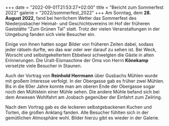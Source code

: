 +++
date = "2022-09-01T21:53:27+02:00"
title = "Bericht zum Sommerfest 2022"
galerie = "2022/sommerfest_2022"
+++
Am Sonntag, dem **28. August 2022**, fand bei herrlichem Wetter das Sommerfest des Niederjosbacher Heimat- und
Geschichtsvereins im Hof der früheren Gaststätte "Zum Grünen Tal" statt. Trotz der vielen Veranstaltungen in der Umgebung fanden sich viele Besucher ein.

Einige von ihnen hatten sogar Bilder von früheren Zeiten dabei, sodass jeder rätseln durfte, wo das war oder wer darauf zu sehen ist.
Bei Weck, Worscht und selbstgekeltertem Ebbelwoi schwelgten die Gäste in alten Erinnerungen.
Die Uralt-Eismaschine der Oma von Herrn **Könekamp** versetzte viele Besucher in Staunen.

Auch der Vortrag von **Reinhold Herrmann** über Gusbachs Mühlen wurde mit großem Interesse verfolgt.
In der Obergasse gab es früher zwei Mühlen. Bis in die 60er Jahre konnte man am oberen Ende der Obergasse
sogar noch den Mühlstein einer Mühle sehen. Die andere Mühle befand sich bei dem Anwesen Wohlfahrt am Josbach gegenüber
der Einfahrt zum Zeilring. 

Nach dem Vortrag gab es die leckeren selbstgebackenen Kuchen und Torten, die großen Anklang fanden.
Alle Besucher fühlten sich in der gemütlichen Atmosphäre wohl.
Bilder hierzu gibt es wieder in der Galerie.
